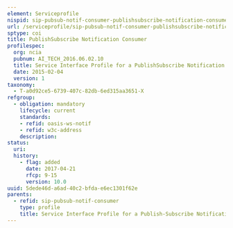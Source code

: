 ```yaml
---
element: Serviceprofile
nispid: sip-pubsub-notif-consumer-publishsubscribe-notification-consumer
url: /serviceprofile/sip-pubsub-notif-consumer-publishsubscribe-notification-consumer.html
sptype: coi
title: PublishSubscribe Notification Consumer
profilespec:
  org: ncia
  pubnum: AI_TECH_2016.06.02.10
  title: Service Interface Profile for a PublishSubscribe Notification Consumer
  date: 2015-02-04
  version: 1
taxonomy:
  - T-a0d92ce5-6739-407c-82db-6ed315aa3651-X
refgroup:
  - obligation: mandatory
    lifecycle: current
    standards: 
    - refid: oasis-ws-notif
    - refid: w3c-address
    description: 
status:
  uri: 
  history: 
    - flag: added
      date: 2017-04-21
      rfcp: 9-15
      version: 10.0
uuid: 5dede46d-a6ad-40c2-bfda-e6ec1301f62e
parents:
  - refid: sip-pubsub-notif-consumer
    type: profile
    title: Service Interface Profile for a Publish-Subscribe Notification Consumer
---
```

